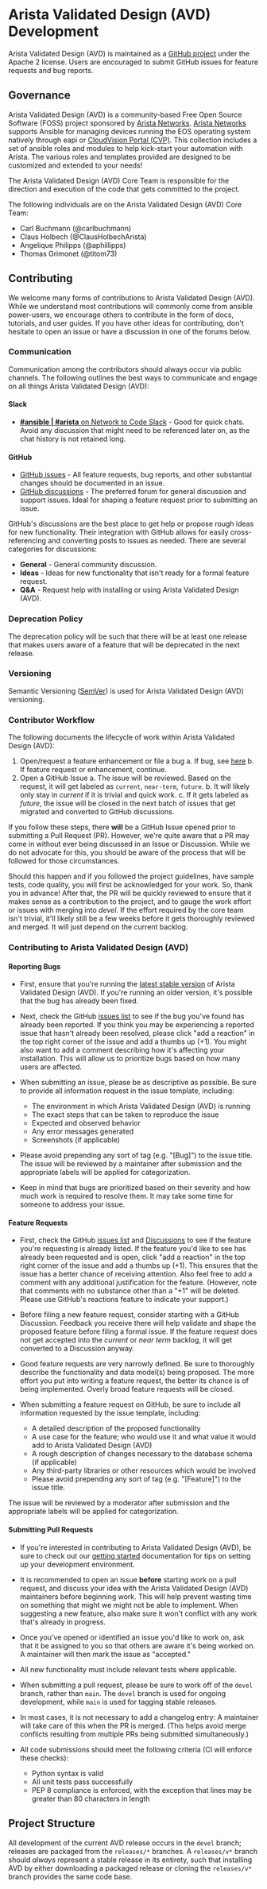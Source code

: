 # Arista Validated Design (AVD) Development

Arista Validated Design (AVD) is maintained as a [GitHub project](https://github.com/aristanetworks/ansible-avd) under the Apache 2 license. Users are encouraged to submit GitHub issues for feature requests and bug reports.

## Governance

Arista Validated Design (AVD) is a community-based Free Open Source Software (FOSS) project sponsored by [Arista Networks](https://www.arista.com/). [Arista Networks](https://www.arista.com/) supports Ansible for managing devices running the EOS operating system natively through eapi or [CloudVision Portal (CVP)](https://www.arista.com/en/products/eos/eos-cloudvision). This collection includes a set of ansible roles and modules to help kick-start your automation with Arista. The various roles and templates provided are designed to be customized and extended to your needs!

The Arista Validated Design (AVD) Core Team is responsible for the direction and execution of the code that gets committed to the project.

The following individuals are on the Arista Validated Design (AVD) Core Team:

* Carl Buchmann (@carlbuchmann)
* Claus Holbech (@ClausHolbechArista)
* Angelique Philipps (@aphillipps)
* Thomas Grimonet (@titom73)

## Contributing

We welcome many forms of contributions to Arista Validated Design (AVD).  While we understand most contributions will commonly come from ansible power-users, we encourage others to contribute in the form of docs, tutorials, and user guides.  If you have other ideas for contributing, don't hesitate to open an issue or have a discussion in one of the forums below.


### Communication

Communication among the contributors should always occur via public channels.
The following outlines the best ways to communicate and engage on all things Arista Validated Design (AVD):

#### Slack

* [**#ansible | #arista** on Network to Code Slack](http://slack.networktocode.com/) - Good for quick chats. Avoid any discussion that might need to be referenced later on, as the chat history is not retained long.

#### GitHub

* [GitHub issues](https://github.com/aristanetworks/ansible-avd/issues) - All feature requests, bug reports, and other substantial changes should be documented in an issue.
* [GitHub discussions](https://github.com/aristanetworks/ansible-avd/discussions) - The preferred forum for general discussion and support issues. Ideal for shaping a feature request prior to submitting an issue.

GitHub's discussions are the best place to get help or propose rough ideas for new functionality. Their integration with GitHub allows for easily cross-referencing and converting posts to issues as needed. There are several categories for discussions:

* **General** - General community discussion.
* **Ideas** - Ideas for new functionality that isn't ready for a formal feature request.
* **Q&A** - Request help with installing or using Arista Validated Design (AVD).

### Deprecation Policy

The deprecation policy will be such that there will be at least one release that makes users aware of a feature that will be deprecated in the next release.

### Versioning

Semantic Versioning ([SemVer](https://semver.org/)) is used for Arista Validated Design (AVD) versioning.

### Contributor Workflow

The following documents the lifecycle of work within Arista Validated Design (AVD):

1. Open/request a feature enhancement or file a bug
  a. If bug, see [here](#reporting-bugs)
  b. If feature request or enhancement, continue.
2. Open a GitHub Issue
  a. The issue will be reviewed. Based on the request, it will get labeled as  `current`, `near-term`, `future`.
  b. It will likely only stay in _current_ if it is trivial and quick work.
  c. If it gets labeled as _future_, the issue will be closed in the next batch of issues that get migrated and converted to GitHub discussions.

If you follow these steps, there **will** be a GitHub Issue opened prior to submitting a Pull Request (PR).  However, we're quite aware that a PR may come in without ever being discussed in an Issue or Discussion.  While we do not advocate for this, you should be aware of the process that will be followed for those circumstances.

Should this happen and if you followed the project guidelines, have sample tests, code quality, you will first be acknowledged for your work.  So, thank you in advance! After that, the PR will be quickly reviewed to ensure that it makes sense as a contribution to the project, and to gauge the work effort or issues with merging into _devel_.  If the effort required by the core team isn't trivial, it'll likely still be a few weeks before it gets thoroughly reviewed and merged. It will just depend on the current backlog.


### Contributing to Arista Validated Design (AVD)

#### Reporting Bugs

* First, ensure that you're running the [latest stable version](https://github.com/aristanetworks/ansible-avd/releases) of Arista Validated Design (AVD). If you're running an older version, it's possible that the bug has already been fixed.

* Next, check the GitHub [issues list](https://github.com/aristanetworks/ansible-avd/issues) to see if the bug you've found has already been reported. If you think you may be experiencing a reported issue that hasn't already been resolved, please click "add a reaction" in the top right corner of the issue and add a thumbs up (+1). You might also want to add a comment describing how it's affecting your installation. This will allow us to prioritize bugs based on how many users are affected.

* When submitting an issue, please be as descriptive as possible. Be sure to
provide all information request in the issue template, including:

    * The environment in which Arista Validated Design (AVD) is running
    * The exact steps that can be taken to reproduce the issue
    * Expected and observed behavior
    * Any error messages generated
    * Screenshots (if applicable)

* Please avoid prepending any sort of tag (e.g. "[Bug]") to the issue title. The issue will be reviewed by a maintainer after submission and the appropriate labels will be applied for categorization.

* Keep in mind that bugs are prioritized based on their severity and how much work is required to resolve them. It may take some time for someone to address your issue.

#### Feature Requests

* First, check the GitHub [issues list](https://github.com/aristanetworks/ansible-avd/issues) and [Discussions](https://github.com/aristanetworks/ansible-avd/discussions) to see if the feature you're requesting is already listed.  If the feature you'd like to see has already been requested and is open, click "add a reaction" in the top right corner of the issue and add a thumbs up (+1). This ensures that the issue has a better chance of receiving attention. Also feel free to add a comment with any additional justification for the feature. (However, note that comments with no substance other than a "+1" will be deleted. Please use GitHub's reactions feature to indicate your support.)

* Before filing a new feature request, consider starting with a GitHub Discussion. Feedback you receive there will help validate and shape the proposed feature before filing a formal issue. If the feature request does not get accepted into the _current_ or _near term_ backlog, it will get converted to a Discussion anyway.

* Good feature requests are very narrowly defined. Be sure to thoroughly describe the functionality and data model(s) being proposed. The more effort you put into writing a feature request, the better its chance is of being implemented. Overly broad feature requests will be closed.

* When submitting a feature request on GitHub, be sure to include all information requested by the issue template, including:

    * A detailed description of the proposed functionality
    * A use case for the feature; who would use it and what value it would add to Arista Validated Design (AVD)
    * A rough description of changes necessary to the database schema (if applicable)
    * Any third-party libraries or other resources which would be involved
    * Please avoid prepending any sort of tag (e.g. "[Feature]") to the issue title.

The issue will be reviewed by a moderator after submission and the appropriate labels will be applied for categorization.

#### Submitting Pull Requests

* If you're interested in contributing to Arista Validated Design (AVD), be sure to check out our [getting started](../getting-started) documentation for tips on setting up your development environment.

* It is recommended to open an issue **before** starting work on a pull request, and discuss your idea with the Arista Validated Design (AVD) maintainers before beginning work. This will help prevent wasting time on something that might we might not be able to implement. When suggesting a new feature, also make sure it won't conflict with any work that's already in progress.

* Once you've opened or identified an issue you'd like to work on, ask that it be assigned to you so that others are aware it's being worked on. A maintainer will then mark the issue as "accepted."

* All new functionality must include relevant tests where applicable.

* When submitting a pull request, please be sure to work off of the `devel` branch, rather than `main`. The `devel` branch is used for ongoing development, while `main` is used for tagging stable releases.

* In most cases, it is not necessary to add a changelog entry: A maintainer will take care of this when the PR is merged. (This helps avoid merge conflicts resulting from multiple PRs being submitted simultaneously.)

* All code submissions should meet the following criteria (CI will enforce these checks):

    * Python syntax is valid
    * All unit tests pass successfully
    * PEP 8 compliance is enforced, with the exception that lines may be greater than 80 characters in length

## Project Structure

All development of the current AVD release occurs in the `devel` branch; releases are packaged from the `releases/*` branches. A `releases/v*` branch should _always_ represent a stable release in its entirety, such that installing AVD by either downloading a packaged release or cloning the `releases/v*` branch provides the same code base.
